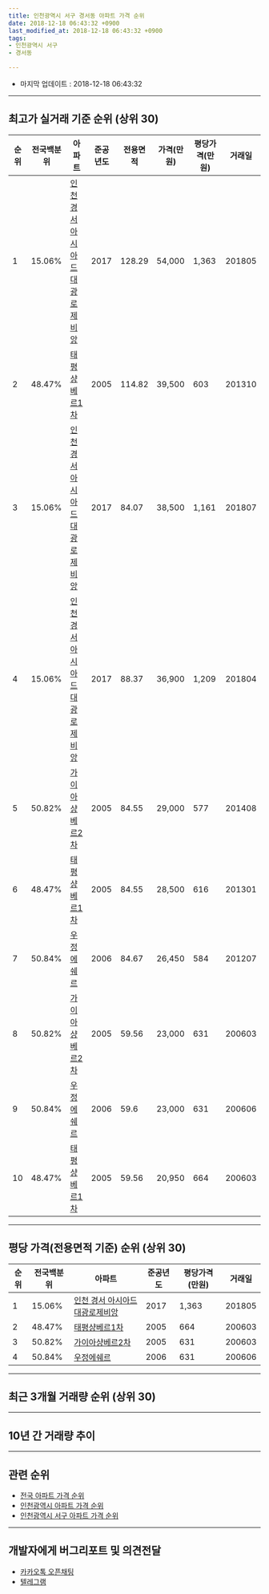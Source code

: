```yaml
---
title: 인천광역시 서구 경서동 아파트 가격 순위
date: 2018-12-18 06:43:32 +0900
last_modified_at: 2018-12-18 06:43:32 +0900
tags:
- 인천광역시 서구
- 경서동

---
```


* 마지막 업데이트 : 2018-12-18 06:43:32

---

## 최고가 실거래 기준 순위 (상위 30)


|순위|전국백분위|아파트|준공년도|전용면적|가격(만원)|평당가격(만원)|거래일|
|---|---|---|---|---|---|---|---|
|1|15.06%|[인천 경서 아시아드 대광로제비앙](https://search.naver.com/search.naver?query=%EC%9D%B8%EC%B2%9C%EA%B4%91%EC%97%AD%EC%8B%9C+%EC%84%9C%EA%B5%AC+%EA%B2%BD%EC%84%9C%EB%8F%99+%EC%9D%B8%EC%B2%9C+%EA%B2%BD%EC%84%9C+%EC%95%84%EC%8B%9C%EC%95%84%EB%93%9C+%EB%8C%80%EA%B4%91%EB%A1%9C%EC%A0%9C%EB%B9%84%EC%95%99)|2017|128.29|54,000|1,363|201805|
|2|48.47%|[태평샹베르1차](https://search.naver.com/search.naver?query=%EC%9D%B8%EC%B2%9C%EA%B4%91%EC%97%AD%EC%8B%9C+%EC%84%9C%EA%B5%AC+%EA%B2%BD%EC%84%9C%EB%8F%99+%ED%83%9C%ED%8F%89%EC%83%B9%EB%B2%A0%EB%A5%B41%EC%B0%A8)|2005|114.82|39,500|603|201310|
|3|15.06%|[인천 경서 아시아드 대광로제비앙](https://search.naver.com/search.naver?query=%EC%9D%B8%EC%B2%9C%EA%B4%91%EC%97%AD%EC%8B%9C+%EC%84%9C%EA%B5%AC+%EA%B2%BD%EC%84%9C%EB%8F%99+%EC%9D%B8%EC%B2%9C+%EA%B2%BD%EC%84%9C+%EC%95%84%EC%8B%9C%EC%95%84%EB%93%9C+%EB%8C%80%EA%B4%91%EB%A1%9C%EC%A0%9C%EB%B9%84%EC%95%99)|2017|84.07|38,500|1,161|201807|
|4|15.06%|[인천 경서 아시아드 대광로제비앙](https://search.naver.com/search.naver?query=%EC%9D%B8%EC%B2%9C%EA%B4%91%EC%97%AD%EC%8B%9C+%EC%84%9C%EA%B5%AC+%EA%B2%BD%EC%84%9C%EB%8F%99+%EC%9D%B8%EC%B2%9C+%EA%B2%BD%EC%84%9C+%EC%95%84%EC%8B%9C%EC%95%84%EB%93%9C+%EB%8C%80%EA%B4%91%EB%A1%9C%EC%A0%9C%EB%B9%84%EC%95%99)|2017|88.37|36,900|1,209|201804|
|5|50.82%|[가이아샹베르2차](https://search.naver.com/search.naver?query=%EC%9D%B8%EC%B2%9C%EA%B4%91%EC%97%AD%EC%8B%9C+%EC%84%9C%EA%B5%AC+%EA%B2%BD%EC%84%9C%EB%8F%99+%EA%B0%80%EC%9D%B4%EC%95%84%EC%83%B9%EB%B2%A0%EB%A5%B42%EC%B0%A8)|2005|84.55|29,000|577|201408|
|6|48.47%|[태평샹베르1차](https://search.naver.com/search.naver?query=%EC%9D%B8%EC%B2%9C%EA%B4%91%EC%97%AD%EC%8B%9C+%EC%84%9C%EA%B5%AC+%EA%B2%BD%EC%84%9C%EB%8F%99+%ED%83%9C%ED%8F%89%EC%83%B9%EB%B2%A0%EB%A5%B41%EC%B0%A8)|2005|84.55|28,500|616|201301|
|7|50.84%|[우정에쉐르](https://search.naver.com/search.naver?query=%EC%9D%B8%EC%B2%9C%EA%B4%91%EC%97%AD%EC%8B%9C+%EC%84%9C%EA%B5%AC+%EA%B2%BD%EC%84%9C%EB%8F%99+%EC%9A%B0%EC%A0%95%EC%97%90%EC%89%90%EB%A5%B4)|2006|84.67|26,450|584|201207|
|8|50.82%|[가이아샹베르2차](https://search.naver.com/search.naver?query=%EC%9D%B8%EC%B2%9C%EA%B4%91%EC%97%AD%EC%8B%9C+%EC%84%9C%EA%B5%AC+%EA%B2%BD%EC%84%9C%EB%8F%99+%EA%B0%80%EC%9D%B4%EC%95%84%EC%83%B9%EB%B2%A0%EB%A5%B42%EC%B0%A8)|2005|59.56|23,000|631|200603|
|9|50.84%|[우정에쉐르](https://search.naver.com/search.naver?query=%EC%9D%B8%EC%B2%9C%EA%B4%91%EC%97%AD%EC%8B%9C+%EC%84%9C%EA%B5%AC+%EA%B2%BD%EC%84%9C%EB%8F%99+%EC%9A%B0%EC%A0%95%EC%97%90%EC%89%90%EB%A5%B4)|2006|59.6|23,000|631|200606|
|10|48.47%|[태평샹베르1차](https://search.naver.com/search.naver?query=%EC%9D%B8%EC%B2%9C%EA%B4%91%EC%97%AD%EC%8B%9C+%EC%84%9C%EA%B5%AC+%EA%B2%BD%EC%84%9C%EB%8F%99+%ED%83%9C%ED%8F%89%EC%83%B9%EB%B2%A0%EB%A5%B41%EC%B0%A8)|2005|59.56|20,950|664|200603|


---

## 평당 가격(전용면적 기준) 순위 (상위 30)


|순위|전국백분위|아파트|준공년도|평당가격(만원)|거래일|
|---|---|---|---|---|---|
|1|15.06%|[인천 경서 아시아드 대광로제비앙](https://search.naver.com/search.naver?query=%EC%9D%B8%EC%B2%9C%EA%B4%91%EC%97%AD%EC%8B%9C+%EC%84%9C%EA%B5%AC+%EA%B2%BD%EC%84%9C%EB%8F%99+%EC%9D%B8%EC%B2%9C+%EA%B2%BD%EC%84%9C+%EC%95%84%EC%8B%9C%EC%95%84%EB%93%9C+%EB%8C%80%EA%B4%91%EB%A1%9C%EC%A0%9C%EB%B9%84%EC%95%99)|2017|1,363|201805|
|2|48.47%|[태평샹베르1차](https://search.naver.com/search.naver?query=%EC%9D%B8%EC%B2%9C%EA%B4%91%EC%97%AD%EC%8B%9C+%EC%84%9C%EA%B5%AC+%EA%B2%BD%EC%84%9C%EB%8F%99+%ED%83%9C%ED%8F%89%EC%83%B9%EB%B2%A0%EB%A5%B41%EC%B0%A8)|2005|664|200603|
|3|50.82%|[가이아샹베르2차](https://search.naver.com/search.naver?query=%EC%9D%B8%EC%B2%9C%EA%B4%91%EC%97%AD%EC%8B%9C+%EC%84%9C%EA%B5%AC+%EA%B2%BD%EC%84%9C%EB%8F%99+%EA%B0%80%EC%9D%B4%EC%95%84%EC%83%B9%EB%B2%A0%EB%A5%B42%EC%B0%A8)|2005|631|200603|
|4|50.84%|[우정에쉐르](https://search.naver.com/search.naver?query=%EC%9D%B8%EC%B2%9C%EA%B4%91%EC%97%AD%EC%8B%9C+%EC%84%9C%EA%B5%AC+%EA%B2%BD%EC%84%9C%EB%8F%99+%EC%9A%B0%EC%A0%95%EC%97%90%EC%89%90%EB%A5%B4)|2006|631|200606|


---

## 최근 3개월 거래량 순위 (상위 30)


<div style="width:100%;">
    <canvas id="deal_count_ranking" height="250"></canvas>
</div>


<script>
new Chart(document.getElementById("deal_count_ranking"), {
    type: 'horizontalBar',
    data: {
        labels: ['가이아샹베르2차', '태평샹베르1차', '우정에쉐르', '인천 경서 아시아드 대광로제비앙'],
        datasets: [{
            label: '실거래 수',
            data: [7, 6, 4, 3],
            borderColor: "rgba(255, 0, 128, 1)",
            backgroundColor: "rgba(255, 0, 128, 0.5)",
            fill: false,
        }]
    },
    options: {
        responsive: true,
        title: {
            display: true,
            text: '최근 3개월 거래량 순위'
        },
        tooltips: {
            mode: 'index',
            intersect: false,
            callbacks: {
                title: function(tooltipItems, data) {
                    return "실거래 수:";
                },
                label: function(tooltipItem, data) {
                    return data.labels[tooltipItem.index] + ": " + tooltipItem.xLabel;
                }
            }
        },
        hover: {
            mode: 'nearest',
            intersect: true
        },
        scales: {
            xAxes: [{
                display: true,
                scaleLabel: {
                    display: true,
                    labelString: '실거래 수'
                },
                ticks: {
                    suggestedMin: 0,
                }
            }],
            yAxes: [{
                display: true,
                ticks: {
                    autoSkip: false,
                    callback: function(value, index, values) {
                        if (value.length > 15)
                            return value.substr(0, 13) + "...";
                        else
                            return value;
                    }
                },
                scaleLabel: {
                    display: false,
                }
            }]
        }
    }
});

</script>


---

## 10년 간 거래량 추이


<div style="width:100%;">
    <canvas id="deal_progress" height="250"></canvas>
</div>

<script>
new Chart(document.getElementById("deal_progress"), {
    type: 'line',
    data: {
        labels: ['200812','200901','200902','200903','200904','200905','200906','200907','200908','200909','200910','200911','200912','201001','201002','201003','201004','201005','201006','201007','201008','201009','201010','201011','201012','201101','201102','201103','201104','201105','201106','201107','201108','201109','201110','201111','201112','201201','201202','201203','201204','201205','201206','201207','201208','201209','201210','201211','201212','201301','201302','201303','201304','201305','201306','201307','201308','201309','201310','201311','201312','201401','201402','201403','201404','201405','201406','201407','201408','201409','201410','201411','201412','201501','201502','201503','201504','201505','201506','201507','201508','201509','201510','201511','201512','201601','201602','201603','201604','201605','201606','201607','201608','201609','201610','201611','201612','201701','201702','201703','201704','201705','201706','201707','201708','201709','201710','201711','201712','201801','201802','201803','201804','201805','201806','201807','201808','201809','201810','201811','201812'],
        datasets: [{
            label: '실거래 수',
            pointRadius: 1,
            data: [0, 5, 5, 5, 12, 6, 13, 13, 3, 9, 6, 3, 1, 2, 2, 4, 9, 2, 6, 7, 3, 8, 8, 6, 3, 9, 7, 11, 1, 6, 4, 4, 7, 3, 9, 6, 6, 4, 4, 3, 5, 6, 6, 7, 1, 5, 8, 12, 4, 3, 6, 14, 10, 15, 6, 4, 15, 16, 16, 11, 12, 4, 11, 7, 8, 5, 7, 10, 13, 11, 11, 9, 4, 8, 13, 39, 18, 20, 25, 19, 17, 13, 11, 6, 5, 4, 5, 9, 17, 13, 13, 20, 13, 12, 15, 11, 4, 9, 10, 8, 7, 3, 12, 4, 9, 11, 1, 10, 7, 8, 5, 16, 12, 5, 5, 8, 11, 13, 8, 12, 0],
            borderColor: "rgba(255, 201, 14, 1)",
            backgroundColor: "rgba(255, 201, 14, 0.5)",
            fill: true,
        }]
    },
    options: {
        responsive: true,
        title: {
            display: true,
            text: '10년간 거래량 추이'
        },
        tooltips: {
            mode: 'index',
            intersect: false,
        },
        hover: {
            mode: 'nearest',
            intersect: true
        },
        scales: {
            xAxes: [{
                display: true,
                scaleLabel: {
                    display: true,
                    labelString: '년/월'
                }
            }],
            yAxes: [{
                display: true,
                ticks: {
                    suggestedMin: 0,
                },
                scaleLabel: {
                    display: true,
                    labelString: '실거래 수'
                }
            }]
        }
    }
});

</script>


---

## 관련 순위

- [전국 아파트 가격 순위](https://inasie.github.io/apt-ranking/전국)
- [인천광역시 아파트 가격 순위](https://inasie.github.io/apt-ranking/인천광역시)
- [인천광역시 서구 아파트 가격 순위](https://inasie.github.io/apt-ranking/인천광역시-서구)


---

## 개발자에게 버그리포트 및 의견전달

- [카카오톡 오픈채팅](https://open.kakao.com/o/gLJUAP4)
- [텔레그램](https://t.me/inasie)

